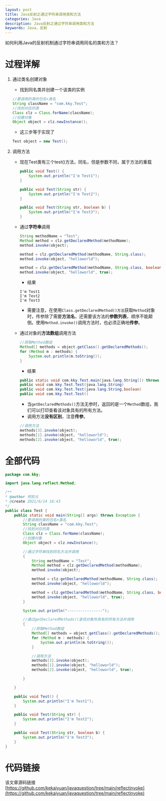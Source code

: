 ```yaml
---
layout: post
title: Java反射之通过字符串调用类和方法
categories: Java
description: Java反射之通过字符串调用类和方法
keywords: Java，反射
---
```


如何利用Java的反射机制通过字符串调用同名的类和方法？

# 过程详解
1. 通过类名创建对象
	- 找到同名类并创建一个该类的实例
	```java
	//要调用的类的包名+类名
	String className = "com.kky.Test";
	//找到对应的类
	Class clz = Class.forName(className);
	//创建对象
	Object object = clz.newInstance();
	```
	- 这三步等于实现了
	```java
	Test object = new Test();
	```
	
	
2. 调用方法
	- 现在Test类有三个test()方法，同名，但是参数不同，属于方法的重载
		```java
		public void Test() {
			System.out.println("I'm Test1");
		}

		public void Test(String str) {
			System.out.println("I'm Test2");
		}

		public void Test(String str, boolean b) {
			System.out.println("I'm Test3");
		}
		```
		
	- 通过**字符串**调用
		```java
		String methodName = "Test";
		Method method = clz.getDeclaredMethod(methodName);
		method.invoke(object);

		method = clz.getDeclaredMethod(methodName, String.class);
		method.invoke(object, "helloworld");

		method = clz.getDeclaredMethod(methodName, String.class, boolean.class);
		method.invoke(object, "helloworld", true);
		```
		- 结果
		```
		I'm Test1
		I'm Test2
		I'm Test3
		```
		- 需要注意，在使用`Class.getDeclaredMethod()方法`获取`Method`对象时，传参除了需要**方法名**，还需要该方法的**参数列表**，顺序不能颠倒。使用`Method.invoke()`调用方法时，也必须正确地**传参**。


	- 通过对象的**方法数组**调用方法
		```java
		//获取Method数组
		Method[] methods = object.getClass().getDeclaredMethods();
		for (Method m : methods) {
			System.out.println(m.toString());
		}
		```
		- 结果
		```java
		public static void com.kky.Test.main(java.lang.String[]) throws java.lang.Exception
		public void com.kky.Test.Test(java.lang.String)
		public void com.kky.Test.Test(java.lang.String,boolean)
		public void com.kky.Test.Test()
		```
		- 当`getDeclaredMethods()`方法无参时，返回的是一个`Method`数组，我们可以打印查看该对象具有的所有方法。
		- 调用方法**没有区别**，注意**传参**。
		```java
		//调用方法
		methods[3].invoke(object);
		methods[1].invoke(object, "helloworld");
		methods[2].invoke(object, "helloworld", true);
		```
		
# 全部代码
```java
package com.kky;

import java.lang.reflect.Method;

/**
* @author 柯凯元
* @create 2021/6/14 16:43
*/
public class Test {
	public static void main(String[] args) throws Exception {
		//要调用的类的包名+类名
		String className = "com.kky.Test";
		//找到对应的类
		Class clz = Class.forName(className);
		//创建对象
		Object object = clz.newInstance();

		//通过字符串找到同名方法并调用
		{
			String methodName = "Test";
			Method method = clz.getDeclaredMethod(methodName);
			method.invoke(object);

			method = clz.getDeclaredMethod(methodName, String.class);
			method.invoke(object, "helloworld");

			method = clz.getDeclaredMethod(methodName, String.class, boolean.class);
			method.invoke(object, "helloworld", true);
		}

		System.out.println("----------------");

		//通过getDeclaredMethods()查找对象所具有的所有方法并调用
		{
			//获取Method数组
			Method[] methods = object.getClass().getDeclaredMethods();
			for (Method m : methods) {
				System.out.println(m.toString());
			}

			//调用方法
			methods[3].invoke(object);
			methods[1].invoke(object, "helloworld");
			methods[2].invoke(object, "helloworld", true);

		}

	}

	public void Test() {
		System.out.println("I'm Test1");
	}

	public void Test(String str) {
		System.out.println("I'm Test2");
	}

	public void Test(String str, boolean b) {
		System.out.println("I'm Test3");
	}
}
```

# 代码链接
该文章源码链接[https://github.com/kekaiyuan/javaquestion/tree/main/reflectinvoke](https://github.com/kekaiyuan/javaquestion/tree/main/reflectinvoke)

